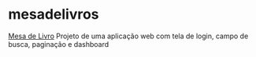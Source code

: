 # mesadelivros
[Mesa de Livro](mesadelivros.herokuapp.com)
Projeto de uma aplicação web com tela de login, campo de busca, paginação e dashboard
